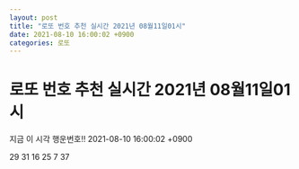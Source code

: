 ```yaml
---
layout: post
title: "로또 번호 추천 실시간 2021년 08월11일01시"
date: 2021-08-10 16:00:02 +0900
categories: 로또
---
```


# 로또 번호 추천 실시간 2021년 08월11일01시

지금 이 시각 행운번호!! 2021-08-10 16:00:02 +0900

 29  31  16  25  7  37 

